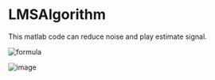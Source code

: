 # LMSAlgorithm
This matlab code can reduce noise and play estimate signal.


![formula](https://user-images.githubusercontent.com/7072483/203242486-c3bfc9b4-d72d-4de4-97af-2304c994f9f3.jpg)


![image](https://user-images.githubusercontent.com/7072483/203238671-7bc62786-6d5e-4a8a-85b6-11e69b095501.jpg)
